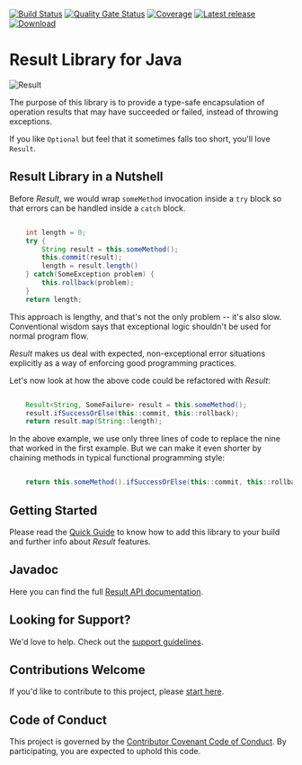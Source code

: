 
[![Build Status](https://github.com/leakyabstractions/result/workflows/Build/badge.svg)](https://github.com/LeakyAbstractions/result/actions?query=workflow%3ABuild)
[![Quality Gate Status](https://sonarcloud.io/api/project_badges/measure?project=LeakyAbstractions_result&metric=alert_status)](https://sonarcloud.io/dashboard?id=LeakyAbstractions_result)
[![Coverage](https://sonarcloud.io/api/project_badges/measure?project=LeakyAbstractions_result&metric=coverage)](https://sonarcloud.io/component_measures?id=LeakyAbstractions_result&metric=coverage&view=list)
[![Latest release](https://img.shields.io/github/release/leakyabstractions/result.svg)](https://github.com/leakyabstractions/result/releases/latest)
[![Download](https://api.bintray.com/packages/leakyabstractions/maven/result/images/download.svg)](https://bintray.com/leakyabstractions/maven/result/)

# Result Library for Java

![Result](https://dev.leakyabstractions.com/result/result-banner-centered.png)

The purpose of this library is to provide a type-safe encapsulation of operation results that may have succeeded or
failed, instead of throwing exceptions.

If you like `Optional` but feel that it sometimes falls too short, you'll love `Result`.


## Result Library in a Nutshell

Before _Result_, we would wrap `someMethod` invocation inside a `try` block so that errors can be handled inside a
`catch` block.

```java

    int length = 0;
    try {
        String result = this.someMethod();
        this.commit(result);
        length = result.length()
    } catch(SomeException problem) {
        this.rollback(problem);
    }
    return length;

```

This approach is lengthy, and that's not the only problem -- it's also slow. Conventional wisdom says that exceptional
logic shouldn't be used for normal program flow.

_Result_ makes us deal with expected, non-exceptional error situations explicitly as a way of enforcing good programming
practices.

Let's now look at how the above code could be refactored with _Result_:

```java

    Result<String, SomeFailure> result = this.someMethod();
    result.ifSuccessOrElse(this::commit, this::rollback);
    return result.map(String::length);

```

In the above example, we use only three lines of code to replace the nine that worked in the first example. But we can
make it even shorter by chaining methods in typical functional programming style:

```java

    return this.someMethod().ifSuccessOrElse(this::commit, this::rollback).map(String::length);

```


## Getting Started

Please read the [Quick Guide](https://dev.leakyabstractions.com/result/) to know how to add this library to your build
and further info about _Result_ features.


## Javadoc

Here you can find the full [Result API documentation](https://dev.leakyabstractions.com/result/api/).


## Looking for Support?

We'd love to help. Check out the [support guidelines](https://dev.leakyabstractions.com/result/SUPPORT.html).


## Contributions Welcome

If you'd like to contribute to this project, please [start here](https://dev.leakyabstractions.com/result/CONTRIBUTING.html).


## Code of Conduct

This project is governed by the
[Contributor Covenant Code of Conduct](https://dev.leakyabstractions.com/result/CODE_OF_CONDUCT.html).
By participating, you are expected to uphold this code.
